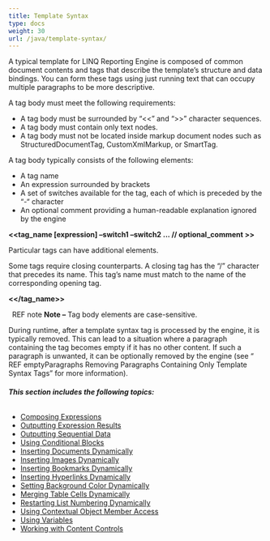 ```yaml
---
title: Template Syntax
type: docs
weight: 30
url: /java/template-syntax/
---
```


A typical template for LINQ Reporting Engine is composed of common document contents and tags that describe the template’s structure and data bindings. You can form these tags using just running text that can occupy multiple paragraphs to be more descriptive. 

A tag body must meet the following requirements:

- A tag body must be surrounded by “<<” and “>>” character sequences.
- A tag body must contain only text nodes.
- A tag body must not be located inside markup document nodes such as StructuredDocumentTag, CustomXmlMarkup, or SmartTag.

A tag body typically consists of the following elements:

- A tag name
- An expression surrounded by brackets
- A set of switches available for the tag, each of which is preceded by the “-“ character
- An optional comment providing a human-readable explanation ignored by the engine

**<<tag_name [expression] –switch1 –switch2 ... // optional_comment >>**

Particular tags can have additional elements.

Some tags require closing counterparts. A closing tag has the “/” character that precedes its name. This tag’s name must match to the name of the corresponding opening tag.

**<</tag_name>>**

` `REF note **Note –** Tag body elements are case-sensitive.

During runtime, after a template syntax tag is processed by the engine, it is typically removed. This can lead to a situation where a paragraph containing the tag becomes empty if it has no other content. If such a paragraph is unwanted, it can be optionally removed by the engine (see “ REF emptyParagraphs Removing Paragraphs Containing Only Template Syntax Tags” for more information).
###### **This section includes the following topics:**
- [Composing Expressions](/words/java/composing-expressions/)
- [Outputting Expression Results](/words/java/outputting-expression-results/)
- [Outputting Sequential Data](/words/java/outputting-sequential-data/)
- [Using Conditional Blocks](/words/java/using-conditional-blocks/)
- [Inserting Documents Dynamically](/words/java/inserting-documents-dynamically/)
- [Inserting Images Dynamically](/words/java/inserting-images-dynamically/)
- [Inserting Bookmarks Dynamically](/words/java/inserting-bookmarks-dynamically/)
- [Inserting Hyperlinks Dynamically](/words/java/inserting-hyperlinks-dynamically/)
- [Setting Background Color Dynamically](/words/java/setting-background-color-dynamically/)
- [Merging Table Cells Dynamically](/words/java/merging-table-cells-dynamically/)
- [Restarting List Numbering Dynamically](/words/java/restarting-list-numbering-dynamically/)
- [Using Contextual Object Member Access](/words/java/using-contextual-object-member-access/)
- [Using Variables](/words/java/using-variables/)
- [Working with Content Controls](/words/java/working-with-content-controls/)
